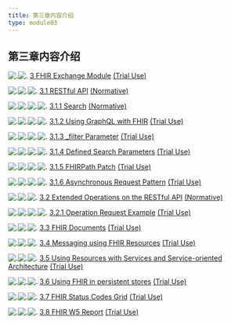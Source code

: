 ```yaml
---
title: 第三章内容介绍
type: module03
---
```


## 第三章内容介绍


![.](tbl_spacer.png)![.](icon_page.gif) [3 FHIR Exchange Module](exchange-module.html "FHIR Exchange Module ") [(Trial Use)](versions.html#std-process)

![.](tbl_spacer.png)![.](tbl_vjoin.png)![.](icon_page_n.gif) [3.1 RESTful API](http.html "RESTful API ") [(Normative)](versions.html#std-process)

![.](tbl_spacer.png)![.](tbl_vline.png)![.](tbl_vjoin.png)![.](icon_page_n.gif) [3.1.1 Search](search.html "Search ") [(Normative)](versions.html#std-process)

![.](tbl_spacer.png)![.](tbl_vline.png)![.](tbl_vjoin.png)![.](icon_page.gif) [3.1.2 Using GraphQL with FHIR](graphql.html "Using GraphQL with FHIR ") [(Trial Use)](versions.html#std-process)

![.](tbl_spacer.png)![.](tbl_vline.png)![.](tbl_vjoin.png)![.](icon_page.gif) [3.1.3 \_filter Parameter](search_filter.html "_filter Parameter ") [(Trial Use)](versions.html#std-process)

![.](tbl_spacer.png)![.](tbl_vline.png)![.](tbl_vjoin.png)![.](icon_page.gif) [3.1.4 Defined Search Parameters](searchparameter-registry.html "Defined Search Parameters ") [(Trial Use)](versions.html#std-process)

![.](tbl_spacer.png)![.](tbl_vline.png)![.](tbl_vjoin.png)![.](icon_page.gif) [3.1.5 FHIRPath Patch](fhirpatch.html "FHIRPath Patch ") [(Trial Use)](versions.html#std-process)

![.](tbl_spacer.png)![.](tbl_vline.png)![.](tbl_vjoin_end.png)![.](icon_page.gif) [3.1.6 Asynchronous Request Pattern](async.html "Asynchronous Request Pattern ") [(Trial Use)](versions.html#std-process)

![.](tbl_spacer.png)![.](tbl_vjoin.png)![.](icon_page_n.gif) [3.2 Extended Operations on the RESTful API](operations.html "Extended Operations on the RESTful API ") [(Normative)](versions.html#std-process)

![.](tbl_spacer.png)![.](tbl_vline.png)![.](tbl_vjoin_end.png)![.](icon_page.gif) [3.2.1 Operation Request Example](op-example-request.html "Operation Request Example ") [(Trial Use)](versions.html#std-process)

![.](tbl_spacer.png)![.](tbl_vjoin.png)![.](icon_page.gif) [3.3 FHIR Documents](documents.html "FHIR Documents ") [(Trial Use)](versions.html#std-process)

![.](tbl_spacer.png)![.](tbl_vjoin.png)![.](icon_page.gif) [3.4 Messaging using FHIR Resources](messaging.html "Messaging using FHIR Resources ") [(Trial Use)](versions.html#std-process)

![.](tbl_spacer.png)![.](tbl_vjoin.png)![.](icon_page.gif) [3.5 Using Resources with Services and Service-oriented Architecture](services.html "Using Resources with Services and Service-oriented Architecture ") [(Trial Use)](versions.html#std-process)

![.](tbl_spacer.png)![.](tbl_vjoin.png)![.](icon_page.gif) [3.6 Using FHIR in persistent stores](storage.html "Using FHIR in persistent stores ") [(Trial Use)](versions.html#std-process)

![.](tbl_spacer.png)![.](tbl_vjoin.png)![.](icon_page.gif) [3.7 FHIR Status Codes Grid](sc.html "FHIR Status Codes Grid ") [(Trial Use)](versions.html#std-process)

![.](tbl_spacer.png)![.](tbl_vjoin_end.png)![.](icon_page.gif) [3.8 FHIR W5 Report](w5.html "FHIR W5 Report ") [(Trial Use)](versions.html#std-process)
